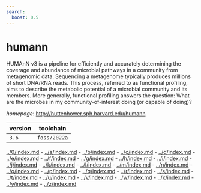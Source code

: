 ```yaml
---
search:
  boost: 0.5
---
```

# humann

HUMAnN v3 is a pipeline for efficiently  and accurately determining the coverage and abundance  of microbial pathways in a community from metagenomic data. Sequencing a metagenome typically produces millions  of short DNA/RNA reads. This process, referred  to as functional profiling, aims to describe the metabolic potential  of a microbial community and its members. More generally,  functional profiling answers the question:  What are the microbes in my community-of-interest doing (or capable of doing)?

*homepage*: <http://huttenhower.sph.harvard.edu/humann>

version | toolchain
--------|----------
``3.6`` | ``foss/2022a``

[../0/index.md](0) - [../a/index.md](a) - [../b/index.md](b) - [../c/index.md](c) - [../d/index.md](d) - [../e/index.md](e) - [../f/index.md](f) - [../g/index.md](g) - [../h/index.md](h) - [../i/index.md](i) - [../j/index.md](j) - [../k/index.md](k) - [../l/index.md](l) - [../m/index.md](m) - [../n/index.md](n) - [../o/index.md](o) - [../p/index.md](p) - [../q/index.md](q) - [../r/index.md](r) - [../s/index.md](s) - [../t/index.md](t) - [../u/index.md](u) - [../v/index.md](v) - [../w/index.md](w) - [../x/index.md](x) - [../y/index.md](y) - [../z/index.md](z)

